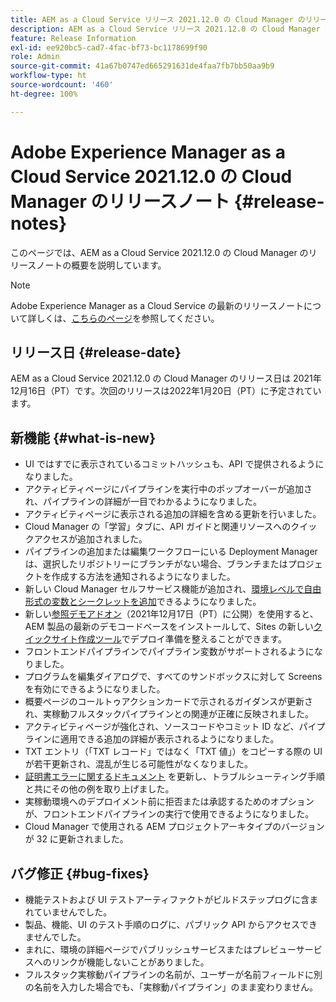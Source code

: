 ```yaml
---
title: AEM as a Cloud Service リリース 2021.12.0 の Cloud Manager のリリースノート
description: AEM as a Cloud Service リリース 2021.12.0 の Cloud Manager のリリースノート。
feature: Release Information
exl-id: ee920bc5-cad7-4fac-bf73-bc1178699f90
role: Admin
source-git-commit: 41a67b0747ed665291631de4faa7fb7bb50aa9b9
workflow-type: ht
source-wordcount: '460'
ht-degree: 100%

---
```


# Adobe Experience Manager as a Cloud Service 2021.12.0 の Cloud Manager のリリースノート {#release-notes}

このページでは、AEM as a Cloud Service 2021.12.0 の Cloud Manager のリリースノートの概要を説明しています。

>[!NOTE]
>
>Adobe Experience Manager as a Cloud Service の最新のリリースノートについて詳しくは、[こちらのページ](/help/release-notes/release-notes-cloud/release-notes-current.md)を参照してください。

## リリース日 {#release-date}

AEM as a Cloud Service 2021.12.0 の Cloud Manager のリリース日は 2021年12月16日（PT）です。次回のリリースは2022年1月20日（PT）に予定されています。

## 新機能 {#what-is-new}

* UI ではすでに表示されているコミットハッシュも、API で提供されるようになりました。
* アクティビティページにパイプラインを実行中のポップオーバーが追加され、パイプラインの詳細が一目でわかるようになりました。
* アクティビティページに表示される追加の詳細を含める更新を行いました。
* Cloud Manager の「学習」タブに、API ガイドと関連リソースへのクイックアクセスが追加されました。
* パイプラインの追加または編集ワークフローにいる Deployment Manager は、選択したリポジトリーにブランチがない場合、ブランチまたはプロジェクトを作成する方法を通知されるようになりました。
* 新しい Cloud Manager セルフサービス機能が追加され、[環境レベルで自由形式の変数とシークレットを追加](/help/implementing/cloud-manager/environment-variables.md)できるようになりました。
* 新しい[参照デモアドオン](/help/journey-sites/demos-add-on/overview.md)（2021年12月17日（PT）に公開）を使用すると、AEM 製品の最新のデモコードベースをインストールして、Sites の新しい[クイックサイト作成ツール](/help/journey-sites/quick-site/overview.md)でデプロイ準備を整えることができます。
* フロントエンドパイプラインでパイプライン変数がサポートされるようになりました。
* プログラムを編集ダイアログで、すべてのサンドボックスに対して Screens を有効にできるようになりました。
* 概要ページのコールトゥアクションカードで示されるガイダンスが更新され、実稼動フルスタックパイプラインとの関連が正確に反映されました。
* アクティビティページが強化され、ソースコードやコミット ID など、パイプラインに適用できる追加の詳細が表示されるようになりました。
* TXT エントリ（「TXT レコード」ではなく「TXT 値」）をコピーする際の UI が若干更新され、混乱が生じる可能性がなくなりました。
* [証明書エラーに関するドキュメント](/help/implementing/cloud-manager/managing-ssl-certifications/add-ssl-certificate.md#certificate-errors) を更新し、トラブルシューティング手順と共にその他の例を取り上げました。
* 実稼動環境へのデプロイメント前に拒否または承認するためのオプションが、フロントエンドパイプラインの実行で使用できるようになりました。
* Cloud Manager で使用される AEM プロジェクトアーキタイプのバージョンが 32 に更新されました。


## バグ修正 {#bug-fixes}

* 機能テストおよび UI テストアーティファクトがビルドステップログに含まれていませんでした。
* 製品、機能、UI のテスト手順のログに、パブリック API からアクセスできませんでした。
* まれに、環境の詳細ページでパブリッシュサービスまたはプレビューサービスへのリンクが機能しないことがありました。
* フルスタック実稼動パイプラインの名前が、ユーザーが名前フィールドに別の名前を入力した場合でも、「実稼動パイプライン」のまま変わりません。
